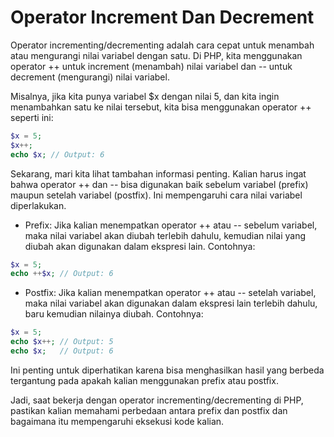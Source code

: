 # Operator Increment Dan Decrement

Operator incrementing/decrementing adalah cara cepat untuk menambah atau mengurangi nilai variabel dengan satu. Di PHP, kita menggunakan operator ++ untuk increment (menambah) nilai variabel dan -- untuk decrement (mengurangi) nilai variabel.

Misalnya, jika kita punya variabel $x dengan nilai 5, dan kita ingin menambahkan satu ke nilai tersebut, kita bisa menggunakan operator ++ seperti ini:

```php
$x = 5;
$x++;
echo $x; // Output: 6
```

Sekarang, mari kita lihat tambahan informasi penting. Kalian harus ingat bahwa operator ++ dan -- bisa digunakan baik sebelum variabel (prefix) maupun setelah variabel (postfix). Ini mempengaruhi cara nilai variabel diperlakukan.

* Prefix: Jika kalian menempatkan operator ++ atau -- sebelum variabel, maka nilai variabel akan diubah terlebih dahulu, kemudian nilai yang diubah akan digunakan dalam ekspresi lain. Contohnya:

```php
$x = 5;
echo ++$x; // Output: 6
```

* Postfix: Jika kalian menempatkan operator ++ atau -- setelah variabel, maka nilai variabel akan digunakan dalam ekspresi lain terlebih dahulu, baru kemudian nilainya diubah. Contohnya:

```php
$x = 5;
echo $x++; // Output: 5
echo $x;   // Output: 6
```

Ini penting untuk diperhatikan karena bisa menghasilkan hasil yang berbeda tergantung pada apakah kalian menggunakan prefix atau postfix.

Jadi, saat bekerja dengan operator incrementing/decrementing di PHP, pastikan kalian memahami perbedaan antara prefix dan postfix dan bagaimana itu mempengaruhi eksekusi kode kalian.
